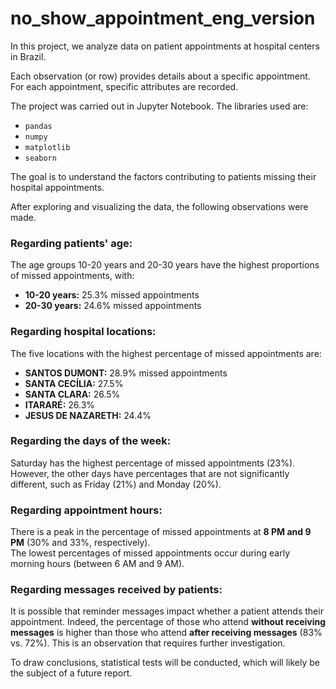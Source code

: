 # no_show_appointment_eng_version

In this project, we analyze data on patient appointments at hospital centers in Brazil.  

Each observation (or row) provides details about a specific appointment. For each appointment, specific attributes are recorded.  

The project was carried out in Jupyter Notebook. The libraries used are:  
- `pandas`  
- `numpy`  
- `matplotlib`  
- `seaborn`  

The goal is to understand the factors contributing to patients missing their hospital appointments.  

After exploring and visualizing the data, the following observations were made.  

### **Regarding patients' age:**  
The age groups 10-20 years and 20-30 years have the highest proportions of missed appointments, with:  

- **10-20 years:** 25.3% missed appointments  
- **20-30 years:** 24.6% missed appointments  

### **Regarding hospital locations:**  
The five locations with the highest percentage of missed appointments are:  

- **SANTOS DUMONT:** 28.9% missed appointments  
- **SANTA CECÍLIA:** 27.5%  
- **SANTA CLARA:** 26.5%  
- **ITARARÉ:** 26.3%  
- **JESUS DE NAZARETH:** 24.4%  

### **Regarding the days of the week:**  
Saturday has the highest percentage of missed appointments (23%). However, the other days have percentages that are not significantly different, such as Friday (21%) and Monday (20%).  

### **Regarding appointment hours:**  
There is a peak in the percentage of missed appointments at **8 PM and 9 PM** (30% and 33%, respectively).  
The lowest percentages of missed appointments occur during early morning hours (between 6 AM and 9 AM).  

### **Regarding messages received by patients:**  
It is possible that reminder messages impact whether a patient attends their appointment. Indeed, the percentage of those who attend **without receiving messages** is higher than those who attend **after receiving messages** (83% vs. 72%). This is an observation that requires further investigation.  

To draw conclusions, statistical tests will be conducted, which will likely be the subject of a future report.  
